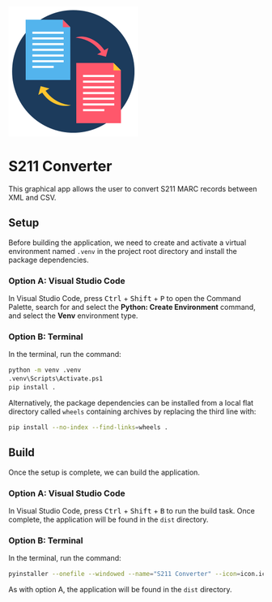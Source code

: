 ![App Icon](icon.png)

# S211 Converter

This graphical app allows the user to convert S211 MARC records between XML and CSV.

## Setup

Before building the application, we need to create and activate a virtual environment named `.venv` in the project root directory and install the package dependencies.

### Option A: Visual Studio Code

In Visual Studio Code, press <kbd>Ctrl</kbd> + <kbd>Shift</kbd> + <kbd>P</kbd> to open the Command Palette, search for and select the **Python: Create Environment** command, and select the **Venv** environment type.

### Option B: Terminal

In the terminal, run the command:

```sh
python -m venv .venv
.venv\Scripts\Activate.ps1
pip install .
```

Alternatively, the package dependencies can be installed from a local flat directory called `wheels` containing archives by replacing the third line with:

```sh
pip install --no-index --find-links=wheels .
```

## Build

Once the setup is complete, we can build the application.

### Option A: Visual Studio Code

In Visual Studio Code, press <kbd>Ctrl</kbd> + <kbd>Shift</kbd> + <kbd>B</kbd> to run the build task. Once complete, the application will be found in the `dist` directory.

### Option B: Terminal

In the terminal, run the command:

```sh
pyinstaller --onefile --windowed --name="S211 Converter" --icon=icon.ico --add-data=icon.ico:. app.py
```

As with option A, the application will be found in the `dist` directory.
